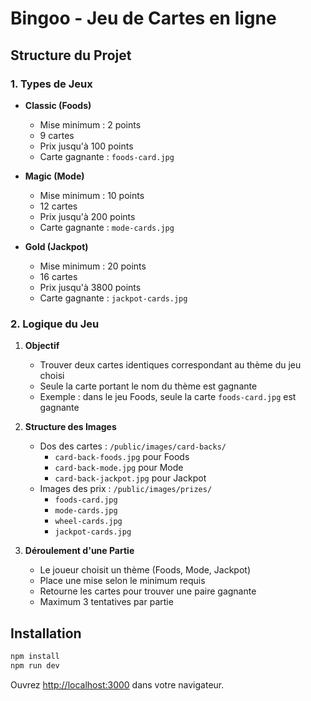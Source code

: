 # Bingoo - Jeu de Cartes en ligne

## Structure du Projet

### 1. Types de Jeux

- **Classic (Foods)**
  - Mise minimum : 2 points
  - 9 cartes
  - Prix jusqu'à 100 points
  - Carte gagnante : `foods-card.jpg`

- **Magic (Mode)**
  - Mise minimum : 10 points
  - 12 cartes
  - Prix jusqu'à 200 points
  - Carte gagnante : `mode-cards.jpg`

- **Gold (Jackpot)**
  - Mise minimum : 20 points
  - 16 cartes
  - Prix jusqu'à 3800 points
  - Carte gagnante : `jackpot-cards.jpg`

### 2. Logique du Jeu

1. **Objectif**
   - Trouver deux cartes identiques correspondant au thème du jeu choisi
   - Seule la carte portant le nom du thème est gagnante
   - Exemple : dans le jeu Foods, seule la carte `foods-card.jpg` est gagnante

2. **Structure des Images**
   - Dos des cartes : `/public/images/card-backs/`
     - `card-back-foods.jpg` pour Foods
     - `card-back-mode.jpg` pour Mode
     - `card-back-jackpot.jpg` pour Jackpot
   - Images des prix : `/public/images/prizes/`
     - `foods-card.jpg`
     - `mode-cards.jpg`
     - `wheel-cards.jpg`
     - `jackpot-cards.jpg`

3. **Déroulement d'une Partie**
   - Le joueur choisit un thème (Foods, Mode, Jackpot)
   - Place une mise selon le minimum requis
   - Retourne les cartes pour trouver une paire gagnante
   - Maximum 3 tentatives par partie

## Installation

```bash
npm install
npm run dev
```

Ouvrez [http://localhost:3000](http://localhost:3000) dans votre navigateur.
